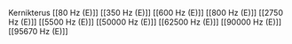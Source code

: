 Kernikterus
[[80 Hz (E)]]
[[350 Hz (E)]]
[[600 Hz (E)]]
[[800 Hz (E)]]
[[2750 Hz (E)]]
[[5500 Hz (E)]]
[[50000 Hz (E)]]
[[62500 Hz (E)]]
[[90000 Hz (E)]]
[[95670 Hz (E)]]